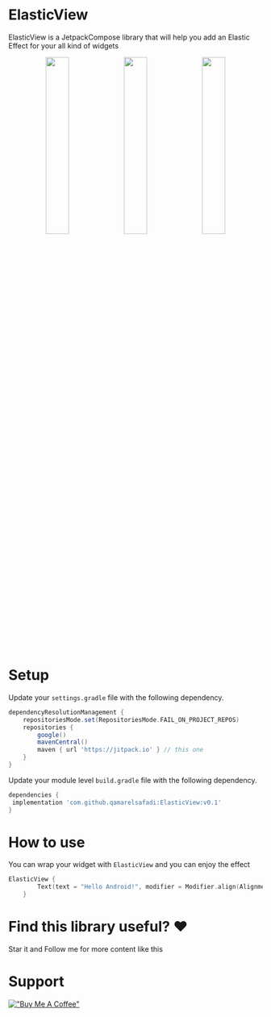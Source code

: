 # ElasticView
ElasticView is a JetpackCompose library that will help you add an Elastic Effect for your all kind of widgets

<p align="center">
<img src="https://user-images.githubusercontent.com/30949634/202576138-c5f09b7b-bbae-4e7e-8f75-d04657372c01.gif" width="30%" height="30%"/>
<img src="https://user-images.githubusercontent.com/30949634/202575938-5857099e-42bd-4c30-bc8d-54ab6948d174.gif" width="30%" height="30%"/>
<img src="https://user-images.githubusercontent.com/30949634/202575945-d5f8863a-501b-4ed0-9910-f8fb987b968b.gif" width="30%" height="30%"/>
</p>


# Setup

Update your `settings.gradle` file with the following dependency.

```groovy
dependencyResolutionManagement {
    repositoriesMode.set(RepositoriesMode.FAIL_ON_PROJECT_REPOS)
    repositories {
        google()
        mavenCentral()
        maven { url 'https://jitpack.io' } // this one
    }
}
```

Update your module level `build.gradle` file with the following dependency.

```groovy
dependencies {
 implementation 'com.github.qamarelsafadi:ElasticView:v0.1'
}
```

# How to use

You can wrap your widget with `ElasticView` and you can enjoy the effect

```kotlin
ElasticView {
        Text(text = "Hello Android!", modifier = Modifier.align(Alignment.Center))
    }
```


# Find this library useful? ❤️

Star it and Follow me for more content like this 

# Support 
[!["Buy Me A Coffee"](https://www.buymeacoffee.com/assets/img/custom_images/orange_img.png)](https://ko-fi.com/qamarasafadi)
